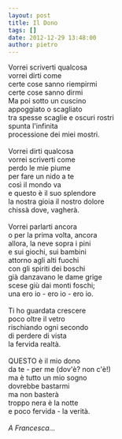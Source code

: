 ```yaml
---
layout: post
title: Il Dono
tags: []
date: 2012-12-29 13:48:00
author: pietro
---
```

Vorrei scriverti qualcosa<br/>vorrei dirti come<br/>certe cose sanno riempirmi<br/>certe cose sanno dirmi<br/>Ma poi sotto un cuscino<br/>appoggiato o scagliato<br/>tra spesse scaglie e oscuri rostri<br/>spunta l'infinita<br/>processione dei miei mostri.<br/><br/>Vorrei dirti qualcosa<br/>vorrei scriverti come<br/>perdo le mie piume<br/>per fare un nido a te<br/>così il mondo va<br/>e questo è il suo splendore<br/>la nostra gioia il nostro dolore<br/>chissà dove, vagherà.<br/><br/>Vorrei parlarti ancora<br/>o per la prima volta, ancora<br/>allora, la neve sopra i pini<br/>e sui giochi, sui bambini<br/>attorno agli alti fuochi<br/>con gli spiriti dei boschi<br/>già danzavano le dame grige<br/>scese giù dai monti foschi;<br/>una ero io - ero io - ero io.<br/><br/>Ti ho guardata crescere<br/>poco oltre il vetro<br/>rischiando ogni secondo<br/>di perdere di vista<br/>la fervida realtà.<br/><br/>QUESTO è il mio dono<br/>da te - per me (dov'è? non c'è!)<br/>ma è tutto un mio sogno<br/>dovrebbe bastarmi<br/>ma non basterà<br/>troppo nera è la notte<br/>e poco fervida - la verità.<br/><br/><i>A Francesca...</i>

